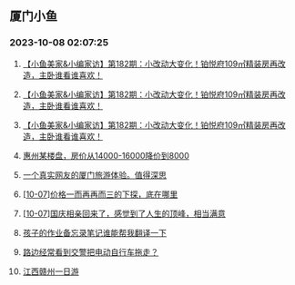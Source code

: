 ## 厦门小鱼 
### 2023-10-08 02:07:25

1. [【小鱼美家&小编家访】第182期：小改动大变化！铂悦府109㎡精装房再改造，主卧谁看谁喜欢！](http://bbs.xmfish.com/read-htm-tid-18084412.html)

2. [【小鱼美家&小编家访】第182期：小改动大变化！铂悦府109㎡精装房再改造，主卧谁看谁喜欢！](http://bbs.xmfish.com/read-htm-tid-18084411.html)

3. [【小鱼美家&小编家访】第182期：小改动大变化！铂悦府109㎡精装房再改造，主卧谁看谁喜欢！](http://bbs.xmfish.com/read-htm-tid-18084404.html)

4. [惠州某楼盘，房价从14000-16000降价到8000](http://bbs.xmfish.com/read-htm-tid-18084087.html)

5. [一个真实网友的厦门旅游体验。值得深思](http://bbs.xmfish.com/read-htm-tid-18084106.html)

6. [[10-07]价格一而再再而三的下探，底在哪里](http://bbs.xmfish.com/read-htm-tid-18084263.html)

7. [[10-07]国庆相亲回来了，感觉到了人生的顶峰，相当满意](http://bbs.xmfish.com/read-htm-tid-18084265.html)

8. [孩子的作业备忘录笔记谁能帮我翻译一下](http://bbs.xmfish.com/read-htm-tid-18084332.html)

9. [路边经常看到交警把电动自行车拖走？](http://bbs.xmfish.com/read-htm-tid-18084176.html)

10. [江西赣州一日游](http://bbs.xmfish.com/read-htm-tid-18084097.html)

